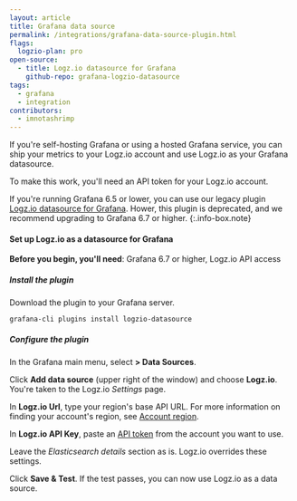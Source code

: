 ```yaml
---
layout: article
title: Grafana data source
permalink: /integrations/grafana-data-source-plugin.html
flags:
  logzio-plan: pro
open-source:
  - title: Logz.io datasource for Grafana
    github-repo: grafana-logzio-datasource
tags:
  - grafana
  - integration
contributors:
  - imnotashrimp
---
```


If you're self-hosting Grafana
or using a hosted Grafana service,
you can ship your metrics to your Logz.io account
and use Logz.io as your Grafana datasource.

To make this work,
you'll need an API token for your Logz.io account.

If you're running Grafana 6.5 or lower,
you can use our legacy plugin
[Logz.io datasource for Grafana](https://github.com/logzio/grafana-logzio-datasource).
Hower, this plugin is deprecated,
and we recommend upgrading to Grafana 6.7 or higher.
{:.info-box.note}

#### Set up Logz.io as a datasource for Grafana

**Before you begin, you'll need**:
Grafana 6.7 or higher,
Logz.io API access

<div class="tasklist">

##### Install the plugin

Download the plugin to your Grafana server.

```shell
grafana-cli plugins install logzio-datasource
```

##### Configure the plugin

In the Grafana main menu,
select **<i class="fas fa-cog"></i> > Data Sources**.

Click **Add data source** (upper right of the window)
and choose **Logz.io**.
You're taken to the Logz.io _Settings_ page.

In **Logz.io Url**, type your region's base API URL.
For more information on finding your account's region,
see [Account region]({{site.baseurl}}/user-guide/accounts/account-region.html).

In **Logz.io API Key**,
paste an [API token](https://app.logz.io/#/dashboard/settings/api-tokens)
from the account you want to use.

Leave the _Elasticsearch details_ section as is.
Logz.io overrides these settings.

Click **Save & Test**.
If the test passes, you can now use Logz.io as a data source.

</div>
